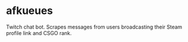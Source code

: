 # afkueues
Twitch chat bot. Scrapes messages from users broadcasting their Steam profile link and CSGO rank.
